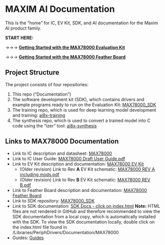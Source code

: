 # MAXIM AI Documentation
This is the “home” for IC, EV Kit, SDK, and AI documentation for the Maxim AI product family.

**START HERE:**

->->-> **[Getting Started with the MAX78000 Evaluation Kit](./MAX78000_Evaluation_Kit/README.md)**

->->-> **[Getting Started with the MAX78000 Feather Board](./MAX78000_Feather/README.md)**


## Project Structure

The project consists of four repositories:

1. This repo (“Documentation”)
2. The software development kit (SDK), which contains drivers and example programs ready to run on the Evaluation Kit:
   [MAX78000_SDK](https://github.com/MaximIntegratedAI/MAX78000_SDK)
3. The training repo, which is used for deep learning model development and training:
   [ai8x-training](https://github.com/MaximIntegratedAI/ai8x-training)
4. The synthesis repo, which is used to convert a trained model into C code using the “izer” tool:
   [ai8x-synthesis](https://github.com/MaximIntegratedAI/ai8x-synthesis)

## Links to MAX78000 Documentation 

* Link to IC description and datasheet: [MAX78000](https://www.maximintegrated.com/en/products/microcontrollers/MAX78000.html)
* Link to IC User Guide: [MAX78000 Draft User Guide.pdf](./MAX78000/MAX78000%20User%20Guide.pdf)
* Link to EV Kit description and documentation: [MAX78000 EV Kit](https://www.maximintegrated.com/en/products/microcontrollers/MAX78000EVKIT.html)
  * (Older revision) Link to Rev **A** EV Kit schematic: [MAX78000 REV A including mods.pdf](./MAX78000_Evaluation_Kit/MAX78000%20REV%20A%20including%20mods.pdf)
  * (Older revision) Link to Rev **B** EV Kit schematic: [MAX78000 REV B.pdf](./MAX78000_Evaluation_Kit/MAX78000%20REV%20B.pdf)
* Link to Feather Board description and documentation: [MAX78000 Feather Board](https://www.maximintegrated.com/en/products/microcontrollers/MAX78000FTHR.html)
* Link to SDK repository: [MAX78000_SDK](https://github.com/MaximIntegratedAI/MAX78000_SDK)
* Link to SDK documentation: [SDK Docs - click on index.html](https://github.com/MaximIntegratedAI/MAX78000_SDK/blob/master/Libraries/PeriphDrivers/Documentation/MAX78000)  **Note:** HTML files are not rendered in GitHub and therefore recommended to view the SDK documentation from a local copy, which is automatically installed with the SDK.  To view the SDK documentation locally, double click on the index.html file found in /Libraries/PeriphDrivers/Documentation/MAX78000
* Guides: [Guides](Guides)
